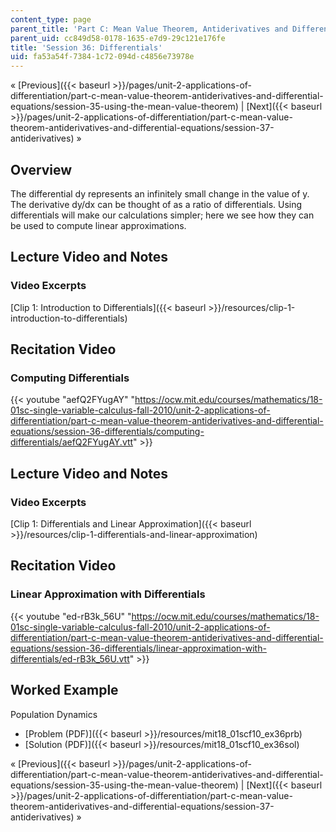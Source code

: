 ```yaml
---
content_type: page
parent_title: 'Part C: Mean Value Theorem, Antiderivatives and Differential Equations'
parent_uid: cc849d58-0178-1635-e7d9-29c121e176fe
title: 'Session 36: Differentials'
uid: fa53a54f-7384-1c72-094d-c4856e73978e
---
```


« [Previous]({{< baseurl >}}/pages/unit-2-applications-of-differentiation/part-c-mean-value-theorem-antiderivatives-and-differential-equations/session-35-using-the-mean-value-theorem) | [Next]({{< baseurl >}}/pages/unit-2-applications-of-differentiation/part-c-mean-value-theorem-antiderivatives-and-differential-equations/session-37-antiderivatives) »

Overview
--------

The differential dy represents an infinitely small change in the value of y. The derivative dy/dx can be thought of as a ratio of differentials. Using differentials will make our calculations simpler; here we see how they can be used to compute linear approximations.

Lecture Video and Notes
-----------------------

### Video Excerpts

[Clip 1: Introduction to Differentials]({{< baseurl >}}/resources/clip-1-introduction-to-differentials)

Recitation Video
----------------

### Computing Differentials

{{< youtube "aefQ2FYugAY" "https://ocw.mit.edu/courses/mathematics/18-01sc-single-variable-calculus-fall-2010/unit-2-applications-of-differentiation/part-c-mean-value-theorem-antiderivatives-and-differential-equations/session-36-differentials/computing-differentials/aefQ2FYugAY.vtt" >}}

Lecture Video and Notes
-----------------------

### Video Excerpts

[Clip 1: Differentials and Linear Approximation]({{< baseurl >}}/resources/clip-1-differentials-and-linear-approximation)

Recitation Video
----------------

### Linear Approximation with Differentials

{{< youtube "ed-rB3k_56U" "https://ocw.mit.edu/courses/mathematics/18-01sc-single-variable-calculus-fall-2010/unit-2-applications-of-differentiation/part-c-mean-value-theorem-antiderivatives-and-differential-equations/session-36-differentials/linear-approximation-with-differentials/ed-rB3k_56U.vtt" >}}

Worked Example
--------------

Population Dynamics

*   [Problem (PDF)]({{< baseurl >}}/resources/mit18_01scf10_ex36prb)
*   [Solution (PDF)]({{< baseurl >}}/resources/mit18_01scf10_ex36sol)

« [Previous]({{< baseurl >}}/pages/unit-2-applications-of-differentiation/part-c-mean-value-theorem-antiderivatives-and-differential-equations/session-35-using-the-mean-value-theorem) | [Next]({{< baseurl >}}/pages/unit-2-applications-of-differentiation/part-c-mean-value-theorem-antiderivatives-and-differential-equations/session-37-antiderivatives) »